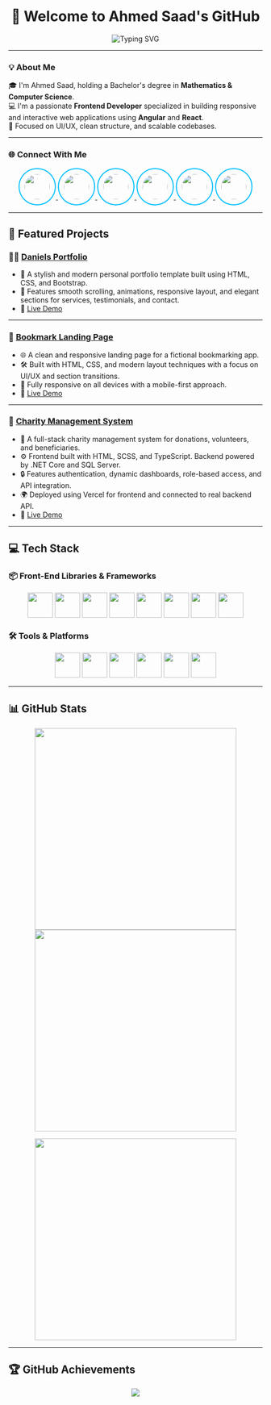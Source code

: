 <h1 align="center">👋 Welcome to Ahmed Saad's GitHub</h1>

<div align="center">
  <img src="https://readme-typing-svg.demolab.com?font=Fira+Code&weight=600&pause=1000&color=36BCF7&center=true&vCenter=true&multiline=true&height=100&width=600&lines=Frontend+Developer+with+Angular+%26+React;Open+to+Work+%F0%9F%91%8B;Clean+UI+%7C+SCSS+%7C+TypeScript+Lover" alt="Typing SVG" />
</div>

---

### 💡 About Me

🎓 I'm Ahmed Saad, holding a Bachelor's degree in **Mathematics & Computer Science**.  
💻 I'm a passionate **Frontend Developer** specialized in building responsive and interactive web applications using **Angular** and **React**.  
🎯 Focused on UI/UX, clean structure, and scalable codebases.

---

### 🌐 Connect With Me

<p align="center">
  <a href="mailto:ahmed.saad.bayoumi.farag@gmail.com" target="_blank">
    <img src="https://img.icons8.com/ios-filled/50/00BFFF/gmail-new.png" width="50" style="border: 2px solid #00BFFF; border-radius: 50%; padding: 10px;" />
  </a>
  <a href="https://www.linkedin.com/in/ahmed-saad02" target="_blank">
    <img src="https://img.icons8.com/ios-filled/50/00BFFF/linkedin.png" width="50" style="border: 2px solid #00BFFF; border-radius: 50%; padding: 10px;" />
  </a>
  <a href="https://www.facebook.com/share/15XrcjXaWn/" target="_blank">
    <img src="https://img.icons8.com/ios-filled/50/00BFFF/facebook-new.png" width="50" style="border: 2px solid #00BFFF; border-radius: 50%; padding: 10px;" />
  </a>
  <a href="https://wa.me/+201025363285" target="_blank">
    <img src="https://img.icons8.com/ios-filled/50/00BFFF/whatsapp.png" width="50" style="border: 2px solid #00BFFF; border-radius: 50%; padding: 10px;" />
  </a>
  <a href="https://github.com/Ahmed-Saad-A" target="_blank">
    <img src="https://img.icons8.com/ios-filled/50/00BFFF/github.png" width="50" style="border: 2px solid #00BFFF; border-radius: 50%; padding: 10px;" />
  </a>
  <a href="https://vercel.com/dashboard" target="_blank">
    <img src="https://img.icons8.com/ios-filled/50/00BFFF/cloud.png" width="50" style="border: 2px solid #00BFFF; border-radius: 50%; padding: 10px;" />
  </a>
</p>

---

## 🚀 Featured Projects

### 🧑‍🎤 [Daniels Portfolio](https://github.com/Ahmed-Saad-A/Daniels)
- 💼 A stylish and modern personal portfolio template built using HTML, CSS, and Bootstrap.
- 🎨 Features smooth scrolling, animations, responsive layout, and elegant sections for services, testimonials, and contact.
- 🔗 [Live Demo](https://ahmed-saad-a.github.io/Daniels/)

---

### 🔖 [Bookmark Landing Page](https://github.com/Ahmed-Saad-A/Bookmark-)
- 🌐 A clean and responsive landing page for a fictional bookmarking app.
- 🛠 Built with HTML, CSS, and modern layout techniques with a focus on UI/UX and section transitions.
- 📱 Fully responsive on all devices with a mobile-first approach.
- 🔗 [Live Demo](https://ahmed-saad-a.github.io/Bookmark-/)

---

### 🫱 [Charity Management System](https://github.com/Ahmed-Saad-A/charity-project)
- 🎯 A full-stack charity management system for donations, volunteers, and beneficiaries.
- ⚙️ Frontend built with HTML, SCSS, and TypeScript. Backend powered by .NET Core and SQL Server.
- 🔒 Features authentication, dynamic dashboards, role-based access, and API integration.
- 🌍 Deployed using Vercel for frontend and connected to real backend API.
- 🔗 [Live Demo](https://charity-project-delta.vercel.app/)

---

## 💻 Tech Stack

### 📦 Front-End Libraries & Frameworks

<p align="center">
  <img src="https://cdn.jsdelivr.net/gh/devicons/devicon/icons/html5/html5-original.svg" width="50" />
  <img src="https://cdn.jsdelivr.net/gh/devicons/devicon/icons/css3/css3-original.svg" width="50" />
  <img src="https://cdn.jsdelivr.net/gh/devicons/devicon/icons/javascript/javascript-original.svg" width="50" />
  <img src="https://cdn.jsdelivr.net/gh/devicons/devicon/icons/typescript/typescript-original.svg" width="50" />
  <img src="https://cdn.jsdelivr.net/gh/devicons/devicon/icons/angularjs/angularjs-original.svg" width="50" />
  <img src="https://cdn.jsdelivr.net/gh/devicons/devicon/icons/react/react-original.svg" width="50" />
  <img src="https://cdn.jsdelivr.net/gh/devicons/devicon/icons/bootstrap/bootstrap-original.svg" width="50" />
  <img src="https://cdn.jsdelivr.net/gh/devicons/devicon/icons/sass/sass-original.svg" width="50" />
</p>

### 🛠 Tools & Platforms

<p align="center">
  <img src="https://cdn.jsdelivr.net/gh/devicons/devicon/icons/git/git-original.svg" width="50" />
  <img src="https://cdn.jsdelivr.net/gh/devicons/devicon/icons/github/github-original.svg" width="50" />
  <img src="https://www.vectorlogo.zone/logos/getpostman/getpostman-icon.svg" width="50" />
  <img src="https://cdn.jsdelivr.net/gh/devicons/devicon/icons/vscode/vscode-original.svg" width="50" />
  <img src="https://cdn.jsdelivr.net/gh/devicons/devicon/icons/visualstudio/visualstudio-plain.svg" width="50" />
  <img src="https://cdn.jsdelivr.net/gh/devicons/devicon/icons/vercel/vercel-original.svg" width="50" />
</p>

---

## 📊 GitHub Stats

<p align="center">
  <img src="https://github-readme-stats.vercel.app/api?username=Ahmed-Saad-A&theme=radical&show_icons=true&hide_border=true" width="400"/>
  <img src="https://github-readme-streak-stats.herokuapp.com/?user=Ahmed-Saad-A&theme=radical&hide_border=true" width="400"/>
</p>

<p align="center">
  <img src="https://github-readme-stats.vercel.app/api/top-langs/?username=Ahmed-Saad-A&layout=compact&theme=radical&hide_border=true" width="400"/>
</p>

---

## 🏆 GitHub Achievements

<p align="center">
  <img src="https://github-profile-trophy.vercel.app/?username=Ahmed-Saad-A&theme=darkhub&row=2&column=4&margin-w=15&margin-h=15&no-bg=true" />
</p>
